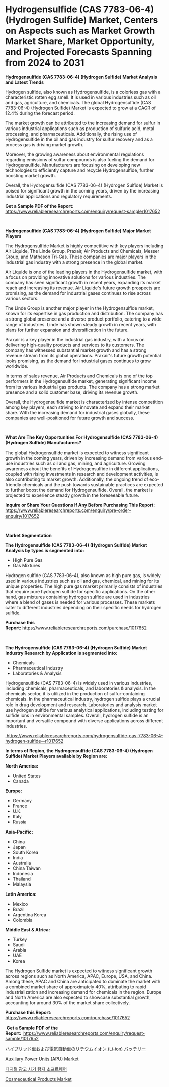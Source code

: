 <p><h1>Hydrogensulfide (CAS 7783-06-4) (Hydrogen Sulfide) Market, Centers on Aspects such as Market Growth Market Share, Market Opportunity, and Projected Forecasts Spanning from 2024 to 2031</h1></p><p><strong>Hydrogensulfide (CAS 7783-06-4) (Hydrogen Sulfide) Market Analysis and Latest Trends</strong></p>
<p><p>Hydrogen sulfide, also known as Hydrogensulfide, is a colorless gas with a characteristic rotten egg smell. It is used in various industries such as oil and gas, agriculture, and chemicals. The global Hydrogensulfide (CAS 7783-06-4) (Hydrogen Sulfide) Market is expected to grow at a CAGR of 12.4% during the forecast period. </p><p>The market growth can be attributed to the increasing demand for sulfur in various industrial applications such as production of sulfuric acid, metal processing, and pharmaceuticals. Additionally, the rising use of Hydrogensulfide in the oil and gas industry for sulfur recovery and as a process gas is driving market growth.</p><p>Moreover, the growing awareness about environmental regulations regarding emissions of sulfur compounds is also fueling the demand for Hydrogensulfide. Manufacturers are focusing on developing new technologies to efficiently capture and recycle Hydrogensulfide, further boosting market growth.</p><p>Overall, the Hydrogensulfide (CAS 7783-06-4) (Hydrogen Sulfide) Market is poised for significant growth in the coming years, driven by the increasing industrial applications and regulatory requirements.</p></p>
<p><strong>Get a Sample PDF of the Report:&nbsp;</strong> <a href="https://www.reliableresearchreports.com/enquiry/request-sample/1017652">https://www.reliableresearchreports.com/enquiry/request-sample/1017652</a></p>
<p>&nbsp;</p>
<p><strong>Hydrogensulfide (CAS 7783-06-4) (Hydrogen Sulfide) Major Market Players</strong></p>
<p><p>The Hydrogensulfide Market is highly competitive with key players including Air Liquide, The Linde Group, Praxair, Air Products and Chemicals, Messer Group, and Matheson Tri-Gas. These companies are major players in the industrial gas industry with a strong presence in the global market.</p><p>Air Liquide is one of the leading players in the Hydrogensulfide market, with a focus on providing innovative solutions for various industries. The company has seen significant growth in recent years, expanding its market reach and increasing its revenue. Air Liquide's future growth prospects are promising, as the demand for industrial gases continues to rise across various sectors.</p><p>The Linde Group is another major player in the Hydrogensulfide market, known for its expertise in gas production and distribution. The company has a strong global presence and a diverse product portfolio, catering to a wide range of industries. Linde has shown steady growth in recent years, with plans for further expansion and diversification in the future.</p><p>Praxair is a key player in the industrial gas industry, with a focus on delivering high-quality products and services to its customers. The company has witnessed substantial market growth and has a strong revenue stream from its global operations. Praxair's future growth potential looks promising, as the demand for industrial gases continues to grow worldwide.</p><p>In terms of sales revenue, Air Products and Chemicals is one of the top performers in the Hydrogensulfide market, generating significant income from its various industrial gas products. The company has a strong market presence and a solid customer base, driving its revenue growth.</p><p>Overall, the Hydrogensulfide market is characterized by intense competition among key players, each striving to innovate and expand their market share. With the increasing demand for industrial gases globally, these companies are well-positioned for future growth and success.</p></p>
<p>&nbsp;</p>
<p><strong>What Are The Key Opportunities For Hydrogensulfide (CAS 7783-06-4) (Hydrogen Sulfide) Manufacturers?</strong></p>
<p><p>The global Hydrogensulfide market is expected to witness significant growth in the coming years, driven by increasing demand from various end-use industries such as oil and gas, mining, and agriculture. Growing awareness about the benefits of Hydrogensulfide in different applications, coupled with rising investments in research and development activities, is also contributing to market growth. Additionally, the ongoing trend of eco-friendly chemicals and the push towards sustainable practices are expected to further boost the demand for Hydrogensulfide. Overall, the market is projected to experience steady growth in the foreseeable future.</p></p>
<p><strong>Inquire or Share Your Questions If Any Before Purchasing This Report:</strong> <a href="https://www.reliableresearchreports.com/enquiry/pre-order-enquiry/1017652">https://www.reliableresearchreports.com/enquiry/pre-order-enquiry/1017652</a></p>
<p>&nbsp;</p>
<p><strong>Market Segmentation</strong></p>
<p><strong>The Hydrogensulfide (CAS 7783-06-4) (Hydrogen Sulfide) Market Analysis by types is segmented into:</strong></p>
<p><ul><li>High Pure Gas</li><li>Gas Mixtures</li></ul></p>
<p><p>Hydrogen sulfide (CAS 7783-06-4), also known as high pure gas, is widely used in various industries such as oil and gas, chemical, and mining for its unique properties. The high pure gas market primarily consists of industries that require pure hydrogen sulfide for specific applications. On the other hand, gas mixtures containing hydrogen sulfide are used in industries where a blend of gases is needed for various processes. These markets cater to different industries depending on their specific needs for hydrogen sulfide.</p></p>
<p><strong>Purchase this Report:&nbsp;</strong><a href="https://www.reliableresearchreports.com/purchase/1017652">https://www.reliableresearchreports.com/purchase/1017652</a></p>
<p>&nbsp;</p>
<p><strong>The Hydrogensulfide (CAS 7783-06-4) (Hydrogen Sulfide) Market Industry Research by Application is segmented into:</strong></p>
<p><ul><li>Chemicals</li><li>Pharmaceutical Industry</li><li>Laboratories & Analysis</li></ul></p>
<p><p>Hydrogensulfide (CAS 7783-06-4) is widely used in various industries, including chemicals, pharmaceuticals, and laboratories & analysis. In the chemicals sector, it is utilized in the production of sulfur-containing chemicals. In the pharmaceutical industry, hydrogen sulfide plays a crucial role in drug development and research. Laboratories and analysis market use hydrogen sulfide for various analytical applications, including testing for sulfide ions in environmental samples. Overall, hydrogen sulfide is an important and versatile compound with diverse applications across different industries.</p></p>
<p><a href="https://www.reliableresearchreports.com/hydrogensulfide-cas-7783-06-4-hydrogen-sulfide--r1017652">&nbsp;https://www.reliableresearchreports.com/hydrogensulfide-cas-7783-06-4-hydrogen-sulfide--r1017652</a></p>
<p><strong>In terms of Region, the Hydrogensulfide (CAS 7783-06-4) (Hydrogen Sulfide) Market Players available by Region are:</strong></p>
<p>
    <p> <strong> North America: </strong>
        <ul>
            <li>United States</li>
            <li>Canada</li>
        </ul>
        </p> 
    <p> <strong> Europe: </strong>
        <ul>
            <li>Germany</li>
            <li>France</li>
            <li>U.K.</li>
            <li>Italy</li>
            <li>Russia</li>
        </ul>
        </p> 
    <p> <strong> Asia-Pacific: </strong>
        <ul>
            <li>China</li>
            <li>Japan</li>
            <li>South Korea</li>
            <li>India</li>
            <li>Australia</li>
            <li>China Taiwan</li>
            <li>Indonesia</li>
            <li>Thailand</li>
            <li>Malaysia</li>
        </ul>
        </p> 
    <p> <strong> Latin America: </strong>
        <ul>
            <li>Mexico</li>
            <li>Brazil</li>
            <li>Argentina Korea</li>
            <li>Colombia</li>
        </ul>
        </p> 
    <p> <strong> Middle East & Africa: </strong>
        <ul>
            <li>Turkey</li>
            <li>Saudi</li>
            <li>Arabia</li>
            <li>UAE</li>
            <li>Korea</li>
        </ul>
    </p>
    </p>
<p><p>The Hydrogen Sulfide market is expected to witness significant growth across regions such as North America, APAC, Europe, USA, and China. Among these, APAC and China are anticipated to dominate the market with a combined market share of approximately 40%, attributing to rapid industrialization and increasing demand for chemicals in the region. Europe and North America are also expected to showcase substantial growth, accounting for around 30% of the market share collectively.</p></p>
<p><strong>Purchase this Report: </strong><a href="https://www.reliableresearchreports.com/purchase/1017652">https://www.reliableresearchreports.com/purchase/1017652</a></p>
<p>&nbsp;<strong>Get a Sample PDF of the Report:&nbsp;&nbsp;</strong><a href="https://www.reliableresearchreports.com/enquiry/request-sample/1017652">https://www.reliableresearchreports.com/enquiry/request-sample/1017652</a></p>
<p><strong></strong></p>
<p><p><a href="https://github.com/LizaHeller2023/Market-Research-Report-List-1/blob/main/447637087455.md">ハイブリッド車および電気自動車のリチウムイオン (Li-ion) バッテリー</a></p><p><a href="https://github.com/MyrtisWest1/Market-Research-Report-List-1/blob/main/auxiliary-power-units-apu-market.md">Auxiliary Power Units (APU) Market</a></p><p><a href="https://github.com/ROBERTS65DAVID/Market-Research-Report-List-1/blob/main/222093980455.md">디지털 광고 사기 탐지 소프트웨어</a></p><p><a href="https://github.com/LaceyZemlak1/Market-Research-Report-List-1/blob/main/cosmeceutical-products-market.md">Cosmeceutical Products Market</a></p></p>